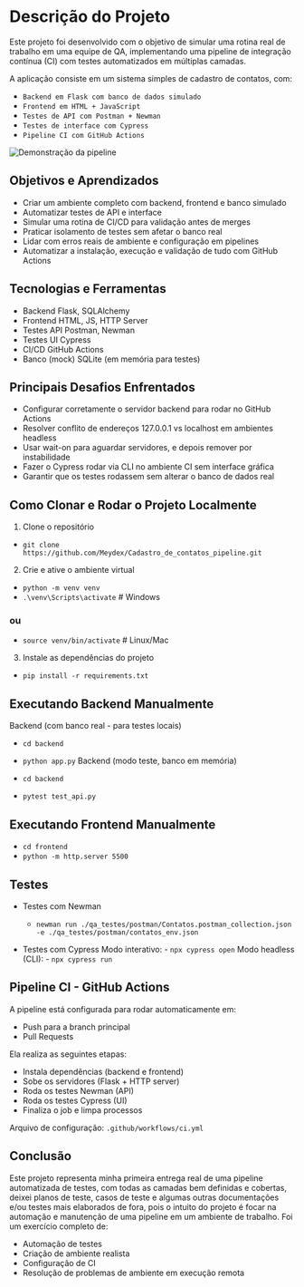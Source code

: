 # Descrição do Projeto

Este projeto foi desenvolvido com o objetivo de simular uma rotina real de trabalho em uma equipe de QA, implementando uma pipeline de integração contínua (CI) com testes automatizados em múltiplas camadas.

A aplicação consiste em um sistema simples de cadastro de contatos, com:

- `Backend em Flask com banco de dados simulado`
- `Frontend em HTML + JavaScript`
- `Testes de API com Postman + Newman`
- `Testes de interface com Cypress`
- `Pipeline CI com GitHub Actions`

![Demonstração da pipeline](./artefato/pipeline-rodando.gif)

## Objetivos e Aprendizados
- Criar um ambiente completo com backend, frontend e banco simulado
- Automatizar testes de API e interface
- Simular uma rotina de CI/CD para validação antes de merges
- Praticar isolamento de testes sem afetar o banco real
- Lidar com erros reais de ambiente e configuração em pipelines
- Automatizar a instalação, execução e validação de tudo com GitHub Actions

## Tecnologias e Ferramentas
- Backend	Flask, SQLAlchemy
- Frontend	HTML, JS, HTTP Server
- Testes API	Postman, Newman
- Testes UI	Cypress
- CI/CD	GitHub Actions
- Banco (mock)	SQLite (em memória para testes)

## Principais Desafios Enfrentados
- Configurar corretamente o servidor backend para rodar no GitHub Actions
- Resolver conflito de endereços 127.0.0.1 vs localhost em ambientes headless
- Usar wait-on para aguardar servidores, e depois remover por instabilidade
- Fazer o Cypress rodar via CLI no ambiente CI sem interface gráfica
- Garantir que os testes rodassem sem alterar o banco de dados real

## Como Clonar e Rodar o Projeto Localmente
1. Clone o repositório
- `git clone https://github.com/Meydex/Cadastro_de_contatos_pipeline.git`

2. Crie e ative o ambiente virtual

- `python -m venv venv`
- `.\venv\Scripts\activate`     # Windows
### ou

- `source venv/bin/activate`   # Linux/Mac

3. Instale as dependências do projeto

- `pip install -r requirements.txt`
## Executando Backend Manualmente
Backend (com banco real - para testes locais)

- `cd backend`
- `python app.py`
Backend (modo teste, banco em memória)

- `cd backend`
- `pytest test_api.py`

## Executando Frontend Manualmente

- `cd frontend`
- `python -m http.server 5500`

## Testes
- Testes com Newman
    - `newman run ./qa_testes/postman/Contatos.postman_collection.json -e ./qa_testes/postman/contatos_env.json`

- Testes com Cypress
    Modo interativo:
        - `npx cypress open`
    Modo headless (CLI):
        - `npx cypress run`

## Pipeline CI - GitHub Actions
A pipeline está configurada para rodar automaticamente em:

- Push para a branch principal
- Pull Requests

Ela realiza as seguintes etapas:

- Instala dependências (backend e frontend)
- Sobe os servidores (Flask + HTTP server)
- Roda os testes Newman (API)
- Roda os testes Cypress (UI)
- Finaliza o job e limpa processos

Arquivo de configuração: `.github/workflows/ci.yml`

## Conclusão
Este projeto representa minha primeira entrega real de uma pipeline automatizada de testes, com todas as camadas bem definidas e cobertas, deixei  planos de teste, casos de teste e algumas outras documentações e/ou testes mais elaborados de fora, pois o intuito do projeto é focar na automação e manutenção de uma pipeline em um ambiente de trabalho. Foi um exercício completo de:

- Automação de testes
- Criação de ambiente realista
- Configuração de CI
- Resolução de problemas de ambiente em execução remota



